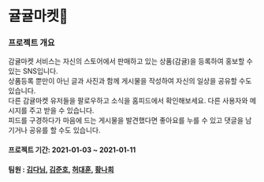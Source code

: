# 귤귤마켓🍊

### 프로젝트 개요

감귤마켓 서비스는 자신의 스토어에서 판매하고 있는 상품(감귤)을 등록하여 홍보할 수 있는 SNS입니다.<br>
상품등록 뿐만이 아닌 글과 사진과 함께 게시물을 작성하여 자신의 일상을 공유할 수도 있습니다.<br>
다른 감귤마켓 유저들을 팔로우하고 소식을 홈피드에서 확인해보세요. 다른 사용자와 메시지를 주고 받을 수 있습니다.<br>
피드를 구경하다가 마음에 드는 게시물을 발견했다면 좋아요를 누를 수 있고 댓글을 남기거나 공유를 할 수도 있습니다.
#### 프로젝트 기간: 2021-01-03 ~ 2021-01-11
#### 팀원 : [김다님](https://github.com/dahhnym), [김준호](https://github.com/junho0956), [허대훈](https://github.com/BigHuni), [황나희](https://github.com/skgml0)
